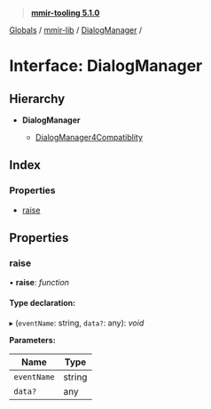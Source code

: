 > **[mmir-tooling 5.1.0](../README.md)**

[Globals](../README.md) / [mmir-lib](../modules/mmir_lib.md) / [DialogManager](mmir_lib.dialogmanager.md) /

# Interface: DialogManager

## Hierarchy

* **DialogManager**

  * [DialogManager4Compatiblity](mmir_lib.dialogmanager4compatiblity.md)

## Index

### Properties

* [raise](mmir_lib.dialogmanager.md#raise)

## Properties

###  raise

• **raise**: *function*

#### Type declaration:

▸ (`eventName`: string, `data?`: any): *void*

**Parameters:**

Name | Type |
------ | ------ |
`eventName` | string |
`data?` | any |